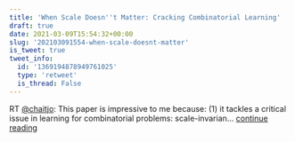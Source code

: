 ```yaml
---
title: 'When Scale Doesn''t Matter: Cracking Combinatorial Learning'
draft: true
date: 2021-03-09T15:54:32+00:00
slug: '202103091554-when-scale-doesnt-matter'
is_tweet: true
tweet_info:
  id: '1369194878949761025'
  type: 'retweet'
  is_thread: False
---
```




RT [@chaitjo](https://x.com/chaitjo): This paper is impressive to me because: (1) it tackles a critical issue in learning for combinatorial problems: scale-invarian… [continue reading](https://x.com/sytelus/status/1369194878949761025)
